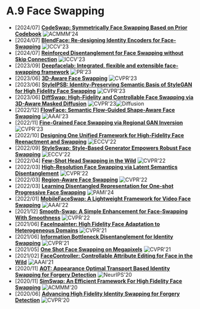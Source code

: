 # A.9 Face Swapping
- [2024/07] [**CodeSwap: Symmetrically Face Swapping Based on Prior Codebook**](https://openreview.net/forum?id=TYbuVVM3iR) ![ACMMM'24](https://img.shields.io/badge/ACMMM'24-f1b800)
- [2024/07] **[BlendFace: Re-designing Identity Encoders for Face-Swapping](https://arxiv.org/abs/2307.10854)** ![ICCV'23](https://img.shields.io/badge/ICCV'23-f1b800)
- [2024/07] **[Reinforced Disentanglement for Face Swapping without Skip Connection](https://openaccess.thecvf.com/content/ICCV2023/papers/Ren_Reinforced_Disentanglement_for_Face_Swapping_without_Skip_Connection_ICCV_2023_paper.pdf)** ![ICCV'23](https://img.shields.io/badge/ICCV'23-f1b800)
- [2023/09] **[Deepfacelab: Integrated, flexible and extensible face-swapping framework](https://www.sciencedirect.com/science/article/pii/S0031320323003291)** ![PR'23](https://img.shields.io/badge/PR'23-B2DFDB)
- [2023/06] **[3D-Aware Face Swapping](https://openaccess.thecvf.com/content/CVPR2023/papers/Li_3D-Aware_Face_Swapping_CVPR_2023_paper.pdf)** ![CVPR'23](https://img.shields.io/badge/CVPR'23-f1b800)
- [2023/06] **[StyleIPSB: Identity-Preserving Semantic Basis of StyleGAN for High Fidelity Face Swapping](https://openaccess.thecvf.com/content/CVPR2023/papers/Jiang_StyleIPSB_Identity-Preserving_Semantic_Basis_of_StyleGAN_for_High_Fidelity_Face_CVPR_2023_paper.pdf)** ![CVPR'23](https://img.shields.io/badge/CVPR'23-f1b800)
- [2023/06] [**DiffSwap: High-Fidelity and Controllable Face Swapping via 3D-Aware Masked Diffusion**](https://openaccess.thecvf.com/content/CVPR2023/papers/Zhao_DiffSwap_High-Fidelity_and_Controllable_Face_Swapping_via_3D-Aware_Masked_Diffusion_CVPR_2023_paper.pdf) ![CVPR'23](https://img.shields.io/badge/CVPR'23-f1b800)![Diffusion](https://img.shields.io/badge/Diffusion-a99cf4)
- [2022/12] [**FlowFace: Semantic Flow-Guided Shape-Aware Face Swapping**](https://ojs.aaai.org/index.php/AAAI/article/view/25444/25216) ![AAAI'23](https://img.shields.io/badge/AAAI'23-f1b800)
- [2022/11] **[Fine-Grained Face Swapping via Regional GAN Inversion](https://openaccess.thecvf.com/content/CVPR2023/papers/Liu_Fine-Grained_Face_Swapping_via_Regional_GAN_Inversion_CVPR_2023_paper.pdf)** ![CVPR'23](https://img.shields.io/badge/CVPR'23-f1b800)
- [2022/10] [**Designing One Unified Framework for High-Fidelity Face Reenactment and Swapping**](https://www.ecva.net/papers/eccv_2022/papers_ECCV/papers/136750053.pdf) ![ECCV'22](https://img.shields.io/badge/ECCV'22-f1b800)
- [2022/09] [**StyleSwap: Style-Based Generator Empowers Robust Face Swapping**](https://www.ecva.net/papers/eccv_2022/papers_ECCV/papers/136740644.pdf) ![ECCV'22](https://img.shields.io/badge/ECCV'22-f1b800)
- [2022/04] **[Few-Shot Head Swapping in the Wild](https://arxiv.org/abs/2204.13100)** ![CVPR'22](https://img.shields.io/badge/CVPR'22-f1b800)
- [2022/03] **[High-Resolution Face Swapping via Latent Semantics Disentanglement](https://openaccess.thecvf.com/content/CVPR2022/papers/Xu_High-Resolution_Face_Swapping_via_Latent_Semantics_Disentanglement_CVPR_2022_paper.pdf)** ![CVPR'22](https://img.shields.io/badge/CVPR'22-f1b800)
- [2022/03] [**Region-Aware Face Swapping**](https://openaccess.thecvf.com/content/CVPR2022/papers/Xu_Region-Aware_Face_Swapping_CVPR_2022_paper.pdf) ![CVPR'22](https://img.shields.io/badge/CVPR'22-f1b800)
- [2022/03] [**Learning Disentangled Representation for One-shot Progressive Face Swapping**](https://arxiv.org/abs/2203.12985) ![PAMI'24](https://img.shields.io/badge/PAMI'24-B2DFDB)
- [2022/01] [**MobileFaceSwap: A Lightweight Framework for Video Face Swapping**](https://cdn.aaai.org/ojs/20203/20203-13-24216-1-2-20220628.pdf) ![AAAI'22](https://img.shields.io/badge/AAAI'22-f1b800)
- [2021/12] [**Smooth-Swap: A Simple Enhancement for Face-Swapping With Smoothness**](https://openaccess.thecvf.com/content/CVPR2022/papers/Kim_Smooth-Swap_A_Simple_Enhancement_for_Face-Swapping_With_Smoothness_CVPR_2022_paper.pdf) ![CVPR'22](https://img.shields.io/badge/CVPR'22-f1b800)
- [2021/06] [**FaceInpainter: High Fidelity Face Adaptation to Heterogeneous Domains**](https://openaccess.thecvf.com/content/CVPR2021/papers/Li_FaceInpainter_High_Fidelity_Face_Adaptation_to_Heterogeneous_Domains_CVPR_2021_paper.pdf) ![CVPR'21](https://img.shields.io/badge/CVPR'21-f1b800)
- [2021/06] [**Information Bottleneck Disentanglement for Identity Swapping**](https://openaccess.thecvf.com/content/CVPR2021/papers/Gao_Information_Bottleneck_Disentanglement_for_Identity_Swapping_CVPR_2021_paper.pdf) ![CVPR'21](https://img.shields.io/badge/CVPR'21-f1b800)
- [2021/05] [**One Shot Face Swapping on Megapixels**](https://arxiv.org/abs/2105.04932) ![CVPR'21](https://img.shields.io/badge/CVPR'21-f1b800)
- [2021/02] [**FaceController: Controllable Attribute Editing for Face in the Wild**](https://arxiv.org/abs/2102.11464) ![AAAI'21](https://img.shields.io/badge/AAAI'21-f1b800)
- [2020/11] **[AOT: Appearance Optimal Transport Based Identity Swapping for Forgery Detection](https://proceedings.neurips.cc/paper_files/paper/2020/file/f718499c1c8cef6730f9fd03c8125cab-Paper.pdf)** ![NeurIPS'20](https://img.shields.io/badge/NeurIPS'20-f1b800)
- [2020/11] [**SimSwap: An Efficient Framework For High Fidelity Face Swapping**](https://arxiv.org/abs/2106.06340) ![ACMMM'20](https://img.shields.io/badge/ACMMM'20-f1b800)
- [2020/06] **[Advancing High Fidelity Identity Swapping for Forgery Detection](https://openaccess.thecvf.com/content_CVPR_2020/papers/Li_Advancing_High_Fidelity_Identity_Swapping_for_Forgery_Detection_CVPR_2020_paper.pdf)** ![CVPR'20](https://img.shields.io/badge/CVPR'20-f1b800)
